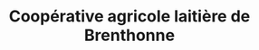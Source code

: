 ---
title: "Coopérative agricole laitière de Brenthonne"
url: /brenthonne/cooperative-agricole-laitiere-de-brenthonne/
shop: ferme
---